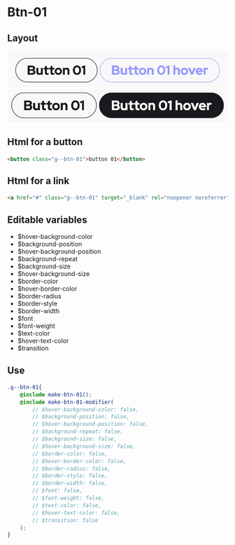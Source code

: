 # Btn-01

## Layout

![alt text][btn-01]
![alt text][btn-01--second]

[btn-01]: /src/img/global-components/btn/g--btn-01.png
[btn-01--second]: /src/img/global-components/btn/g--btn-01--second.png

## Html for a button

```html
<button class="g--btn-01">button 01</button>
```

## Html for a link

```html
<a href="#" class="g--btn-01" target="_blank" rel="noopener noreferrer">button 01</a>
```

## Editable variables

- $hover-background-color
- $background-position
- $hover-background-position
- $background-repeat
- $background-size
- $hover-background-size
- $border-color
- $hover-border-color
- $border-radius
- $border-style
- $border-width
- $font
- $font-weight
- $text-color
- $hover-text-color
- $transition

## Use

```scss
.g--btn-01{
    @include make-btn-01();
    @include make-btn-01-modifier(
        // $hover-background-color: false,
        // $background-position: false,
        // $hover-background-position: false,
        // $background-repeat: false,
        // $background-size: false,
        // $hover-background-size: false,
        // $border-color: false,
        // $hover-border-color: false,
        // $border-radius: false,
        // $border-style: false,
        // $border-width: false,
        // $font: false,
        // $font-weight: false,
        // $text-color: false,
        // $hover-text-color: false,
        // $transition: false
    );
}
```
